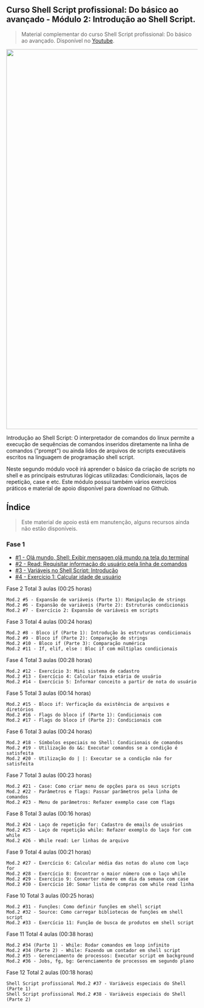 ## Curso Shell Script profissional: Do básico ao avançado - Módulo 2: Introdução ao Shell Script.

> Material complementar do curso Shell Script profissional: Do básico ao avançado. Disponível no [Youtube](https://www.youtube.com/watch?v=LGCHWZ-9aP0&list=PLLCFxfe9wkl-jXrzZsL7rGLVxwyr8KyLF&index=2&t=2s).

<img src="https://github.com/Geofisicando/Curso-Shell-Script-Profissional-mod-2/blob/master/Shell%20Script%202(31).png" width=1000>

Introdução ao Shell Script: O interpretador de comandos do linux permite a execução de sequências
de comandos inseridos diretamente na linha de comandos ("prompt") ou ainda lidos de arquivos de scripts
executáveis escritos na linguagem de programação shell script.

Neste segundo módulo você irá aprender o básico da criação de scripts no shell e as principais
estruturas lógicas utilizadas: Condicionais, laços de repetição, case e etc. Este módulo possui
também vários exercícios práticos e material de apoio disponível para download no Github.

## Índice
> Este material de apoio está em manutenção, alguns recursos ainda não estão disponíveis.

 ### Fase 1
 
- [#1 - Olá mundo, Shell: Exibir mensagen olá mundo na tela do terminal](https://github.com/Geofisicando/Curso-Shell-Script-Profissional-mod-2/tree/master/aula_1#aula-1---ol%C3%A1-mundo-shell-exibir-mensagen-ol%C3%A1-mundo-na-tela-do-terminal)
- [#2 - Read: Requisitar informação do usuário pela linha de comandos](https://github.com/Geofisicando/Curso-Shell-Script-Profissional-mod-2/tree/master/aula_2#aula-2---read-requisitar-informa%C3%A7%C3%A3o-do-usu%C3%A1rio-pela-linha-de-comandos)
- [#3 - Variáveis no Shell Script: Introdução](https://github.com/Geofisicando/Curso-Shell-Script-Profissional-mod-2/tree/master/aula_3#aula-3---vari%C3%A1veis-no-shell-script-introdu%C3%A7%C3%A3o)
- [#4 - Exercício 1: Calcular idade de usuário](https://github.com/Geofisicando/Curso-Shell-Script-Profissional-mod-2/tree/master/aula_4#aula-4---exerc%C3%ADcio-1-calcular-idade-de-usu%C3%A1rio)

Fase 2 Total 3 aulas (00:25 horas)

    Mod.2 #5 - Expansão de variáveis (Parte 1): Manipulação de strings
    Mod.2 #6 - Expansão de variáveis (Parte 2): Estruturas condicionais
    Mod.2 #7 - Exercício 2: Expansão de variáveis em scripts

Fase 3 Total 4 aulas (00:24 horas)

    Mod.2 #8 - Bloco if (Parte 1): Introdução às estruturas condicionais
    Mod.2 #9 - Bloco if (Parte 2): Comparação de strings
    Mod.2 #10 - Bloco if (Parte 3): Comparação numérica
    Mod.2 #11 - If, elif, else : Bloc if com múltiplas condicionais

Fase 4 Total 3 aulas (00:28 horas)

    Mod.2 #12 - Exercício 3: Mini sistema de cadastro
    Mod.2 #13 - Exercício 4: Calcular faixa etária de usuário
    Mod.2 #14 - Exercício 5: Informar conceito a partir de nota do usuário

Fase 5 Total 3 aulas (00:14 horas)

    Mod.2 #15 - Bloco if: Verficação da existência de arquivos e diretórios
    Mod.2 #16 - Flags do bloco if (Parte 1): Condicionais com
    Mod.2 #17 - Flags do bloco if (Parte 2): Condicionais com

Fase 6 Total 3 aulas (00:24 horas)

    Mod.2 #18 - Símbolos especiais no Shell: Condicionais de comandos
    Mod.2 #19 - Utilização do &&: Executar comandos se a condição é satisfeita
    Mod.2 #20 - Utilização do | |: Executar se a condição não for satisfeita

Fase 7 Total 3 aulas (00:23 horas)

    Mod.2 #21 - Case: Como criar menu de opções para os seus scripts
    Mod.2 #22 - Parâmetros e flags: Passar parâmetros pela linha de comandos
    Mod.2 #23 - Menu de parâmetros: Refazer exemplo case com flags

Fase 8 Total 3 aulas (00:16 horas)

    Mod.2 #24 - Laço de repetição for: Cadastro de emails de usuários
    Mod.2 #25 - Laço de repetição while: Refazer exemplo do laço for com while
    Mod.2 #26 - While read: Ler linhas de arquivo

Fase 9 Total 4 aulas (00:21 horas)

    Mod.2 #27 - Exercício 6: Calcular média das notas do aluno com laço for
    Mod.2 #28 - Exercício 8: Encontrar o maior número com o laço while
    Mod.2 #29 - Exercício 9: Converter número em dia da semana com case
    Mod.2 #30 - Exercício 10: Somar lista de compras com while read linha

Fase 10 Total 3 aulas (00:25 horas)

    Mod.2 #31 - Funções: Como definir funções em shell script
    Mod.2 #32 - Source: Como carregar bibliotecas de funções em shell script
    Mod.2 #33 - Exercício 11: Função de busca de produtos em shell script

Fase 11 Total 4 aulas (00:38 horas)

    Mod.2 #34 (Parte 1) - While: Rodar comandos em loop infinito
    Mod.2 #34 (Parte 2) - While: Fazendo um contador em shell script
    Mod.2 #35 - Gerenciamento de processos: Executar script em background
    Mod.2 #36 - Jobs, fg, bg: Gerenciamento de processos em segundo plano

Fase 12 Total 2 aulas (00:18 horas)

    Shell Script profissional Mod.2 #37 - Variáveis especiais do Shell (Parte 1)
    Shell Script profissional Mod.2 #38 - Variáveis especiais do Shell (Parte 2)
